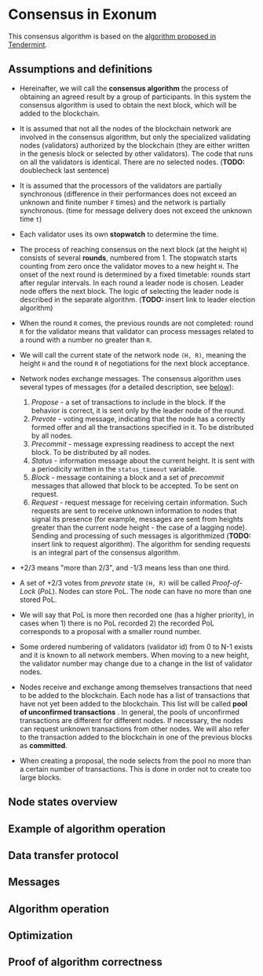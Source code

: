 # Consensus in Exonum

This consensus algorithm is based on the [algorithm proposed in Tendermint][tendermint_consensus].

## Assumptions and definitions

- Hereinafter, we will call the **consensus algorithm** the process of obtaining an agreed result by a group of participants. In this system the consensus algorithm is used to obtain the next block, which will be added to the blockchain.
- It is assumed that not all the nodes of the blockchain network are involved in the consensus algorithm, but only the specialized validating nodes (validators) authorized by the blockchain (they are either written in the genesis block or selected by other validators). The code that runs on all the validators is identical. There are no selected nodes. (**TODO:** doublecheck last sentence)
- It is assumed that the processors of the validators are partially synchronous (difference in their performances does not exceed an unknown and finite number `F` times) and the network is partially synchronous. (time for message delivery does not exceed the unknown time `t`)
- Each validator uses its own **stopwatch** to determine the time.
- The process of reaching consensus on the next block (at the height `H`) consists of several **rounds**, numbered from 1\. The stopwatch starts counting from zero once the validator moves to a new height `H`. The onset of the next round is determined by a fixed timetable: rounds start after regular intervals. In each round a leader node is chosen. Leader node offers the next block. The logic of selecting the leader node is described in the separate algorithm. (**TODO:** insert link to leader election algorithm)
- When the round `R` comes, the previous rounds are not completed: round `R` for the validator means that validator can process messages related to a round with a number no greater than `R`.
- We will call the current state of the network node `(H, R)`, meaning the height `H` and the round `R` of negotiations for the next block acceptance.
- Network nodes exchange messages. The consensus algorithm uses several types of messages (for a detailed description, see [below](consensus.md#data-transfer-protocol)):

  1. _Propose_ - a set of transactions to include in the block. If the behavior is correct, it is sent only by the leader node of the round.
  2. _Prevote_ - voting message, indicating that the node has a correctly formed offer and all the transactions specified in it. To be distributed by all nodes.
  3. _Precommit_ - message expressing readiness to accept the next block. To be distributed by all nodes.
  4. _Status_ - information message about the current height. It is sent with a periodicity written in the `status_timeout` variable.
  5. _Block_ - message containing a block and a set of _precommit_ messages that allowed that block to be accepted. To be sent on request.
  6. _Request_ - request message for receiving certain information. Such requests are sent to receive unknown information to nodes that signal its presence (for example, messages are sent from heights greater than the current node height - the case of a lagging node). Sending and processing of such messages is algorithmized (**TODO:** insert link to request algorithm). The algorithm for sending requests is an integral part of the consensus algorithm.

- +2/3 means "more than 2/3", and -1/3 means less than one third.

- A set of +2/3 votes from _prevote_ state `(H, R)` will be called _Proof-of-Lock_ (_PoL_). Nodes can store PoL. The node can have no more than one stored PoL.

- We will say that PoL is more then recorded one (has a higher priority), in cases when 1) there is no PoL recorded 2) the recorded PoL corresponds to a proposal with a smaller round number.

- Some ordered numbering of validators (validator id) from 0 to N-1 exists and it is known to all network members. When moving to a new height, the validator number may change due to a change in the list of validator nodes.

- Nodes receive and exchange among themselves transactions that need to be added to the blockchain. Each node has a list of transactions that have not yet been added to the blockchain. This list will be called **pool of unconfirmed transactions** . In general, the pools of unconfirmed transactions are different for different nodes. If necessary, the nodes can request unknown transactions from other nodes. We will also refer to the transaction added to the blockchain in one of the previous blocks as **committed**.

- When creating a proposal, the node selects from the pool no more than a certain number of transactions. This is done in order not to create too large blocks.

## Node states overview

## Example of algorithm operation

## Data transfer protocol

## Messages

## Algorithm operation

## Optimization

## Proof of algorithm correctness

[tendermint_consensus]: https://github.com/tendermint/tendermint/wiki/Byzantine-Consensus-Algorithm

